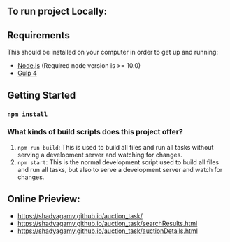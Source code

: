 
## To run project Locally:

## Requirements
This should be installed on your computer in order to get up and running:

- [Node.js](https://nodejs.org/en/) (Required node version is >= 10.0)
- [Gulp 4](https://gulpjs.com/)


## Getting Started
### `npm install`


### What kinds of build scripts does this project offer?
1. `npm run build`: This is used to build all files and run all tasks without serving a development server and watching for changes.
2. `npm start`: This is the normal development script used to build all files and run all tasks, but also to serve a development server and watch for changes.


## Online Prieview:
- https://shadyagamy.github.io/auction_task/
- https://shadyagamy.github.io/auction_task/searchResults.html
- https://shadyagamy.github.io/auction_task/auctionDetails.html


